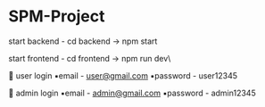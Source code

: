 # SPM-Project
start backend -
cd backend -> npm start

start frontend -
cd frontend -> npm run dev\

🔹 user login
▪️email - user@gmail.com
▪️password - user12345

🔹 admin login
▪️email - admin@gmail.com
▪️password - admin12345